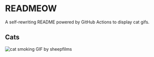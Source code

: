 # READMEOW

A self-rewriting README powered by GitHub Actions to display cat gifs.

## Cats

![cat smoking GIF by sheepfilms](https://media0.giphy.com/media/l0ExdMHUDKteztyfe/200.gif?cid=9acd02dat9a3k8yx2e1pzq1csu9pga4b28xqxu2w8xl46ycw&ep=v1_gifs_search&rid=200.gif&ct=g)
